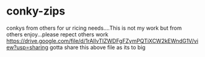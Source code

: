 # conky-zips
conkys from others for ur ricing needs....This is not my work but from others enjoy...please repect others work
https://drive.google.com/file/d/1rAlIvTIZWDFgFZymPQTiXCW2kEWndG1V/view?usp=sharing
gotta share this above file as its to big 
